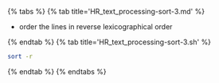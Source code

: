 {% tabs %}
{% tab title='HR_text_processing-sort-3.md' %}

* order the lines in reverse lexicographical order

{% endtab %}
{% tab title='HR_text_processing-sort-3.sh' %}

```sh
sort -r
```

{% endtab %}
{% endtabs %}